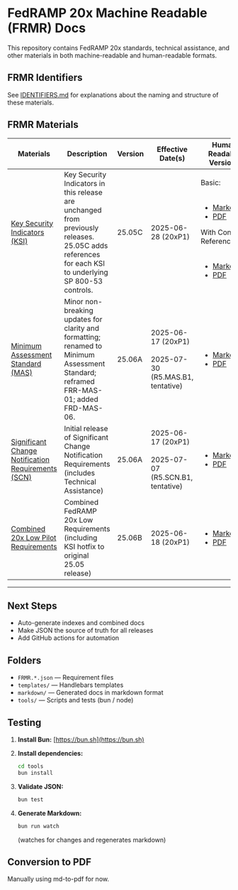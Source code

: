 # FedRAMP 20x Machine Readable (FRMR) Docs

This repository contains FedRAMP 20x standards, technical assistance, and other materials in both machine-readable and human-readable formats.

## FRMR Identifiers

See [IDENTIFIERS.md](./IDENTIFIERS.md) for explanations about the naming and structure of these materials.

## FRMR Materials

| Materials                                                                                              | Description                                                                                                                                           | Version | Effective Date(s)                                            | Human Readable Versions                                                                                                                                                                                                                                                                                                                      |
| ------------------------------------------------------------------------------------------------------ | ----------------------------------------------------------------------------------------------------------------------------------------------------- | ------- | ------------------------------------------------------------ | -------------------------------------------------------------------------------------------------------------------------------------------------------------------------------------------------------------------------------------------------------------------------------------------------------------------------------------------- |
| [Key Security Indicators (KSI)](./FRMR.KSI.key-security-indicators.json)                               | Key Security Indicators in this release are unchanged from previously releases. 25.05C adds references for each KSI to underlying SP 800-53 controls. | 25.05C  | 2025-06-28 (20xP1)                                           | Basic:<br><br><ul><li>[Markdown](./markdown/FRMR.KSI.key-security-indicators.md)</li><li>[PDF](./pdf/FRMR.KSI.key-security-indicators.pdf)</li></ul>With Control References:<br><br><ul><li>[Markdown](./markdown/FRMR.KSI.key-security-indicators-with-controls.md)</li><li>[PDF](./pdf/FRMR.KSI.key-security-indicators.pdf)</li></ul> |
| [Minimum Assessment Standard (MAS)](./FRMR.MAS.minimum-assessment-standard.json)                       | Minor non-breaking updates for clarity and formatting; renamed to Minimum Assessment Standard; reframed FRR-MAS-01; added FRD-MAS-06.                 | 25.06A  | 2025-06-17 (20xP1)<br><br> 2025-07-30 (R5.MAS.B1, tentative) | <ul><li>[Markdown](./markdown/FRMR.MAS.minimum-assessment-standard.md)</li><li>[PDF](./pdf/FRMR.MAS.minimum-assessment-standard.pdf)</li></ul>                                                                                                                                                                                               |
| [Significant Change Notification Requirements (SCN)](./FRMR.SCN.significant-change-notifications.json) | Initial release of Significant Change Notification Requirements (includes Technical Assistance)                                                       | 25.06A  | 2025-06-17 (20xP1)<br><br> 2025-07-07 (R5.SCN.B1, tentative) | <ul><li>[Markdown](./markdown/FRMR.SCN.significant-change-notifications.md)</li><li>[PDF](./pdf/FRMR.SCN.significant-change-notifications.pdf)</li></ul>                                                                                                                                                                                     |
| [Combined 20x Low Pilot Requirements](./combined/FRMR.LOW.20x-low-pilot.json)                          | Combined FedRAMP 20x Low Requirements (including KSI hotfix to original 25.05 release)                                                                | 25.06B  | 2025-06-18 (20xP1)                                           | <ul><li>[Markdown](./markdown/FRMR.LOW.20x-low-pilot.md)</li><li>[PDF](./pdf/FRMR.LOW.20x-low-pilot.pdf)</li> </ul>                                                                                                                                                                                                                          |

---

## Next Steps

- Auto-generate indexes and combined docs
- Make JSON the source of truth for all releases
- Add GitHub actions for automation

## Folders

- `FRMR.*.json` — Requirement files
- `templates/` — Handlebars templates
- `markdown/` — Generated docs in markdown format
- `tools/` — Scripts and tests (bun / node)

## Testing

1. **Install Bun:** [https://bun.sh](https://bun.sh)

2. **Install dependencies:**

   ```sh
   cd tools
   bun install
   ```

3. **Validate JSON:**

   ```sh
   bun test
   ```

4. **Generate Markdown:**
   ```sh
   bun run watch
   ```
   (watches for changes and regenerates markdown)

## Conversion to PDF

Manually using md-to-pdf for now.
